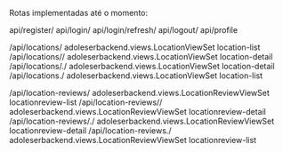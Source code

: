 Rotas implementadas até o momento:


api/register/
api/login/
api/login/refresh/
api/logout/
api/profile

/api/locations/ adoleserbackend.views.LocationViewSet   location-list
/api/locations/<pk>/    adoleserbackend.views.LocationViewSet   location-detail
/api/locations/<pk>\.<format>/  adoleserbackend.views.LocationViewSet   location-detail
/api/locations\.<format>/       adoleserbackend.views.LocationViewSet   location-list

/api/location-reviews/  adoleserbackend.views.LocationReviewViewSet     locationreview-list
/api/location-reviews/<pk>/     adoleserbackend.views.LocationReviewViewSet     locationreview-detail
/api/location-reviews/<pk>\.<format>/   adoleserbackend.views.LocationReviewViewSet     locationreview-detail
/api/location-reviews\.<format>/        adoleserbackend.views.LocationReviewViewSet     locationreview-list
